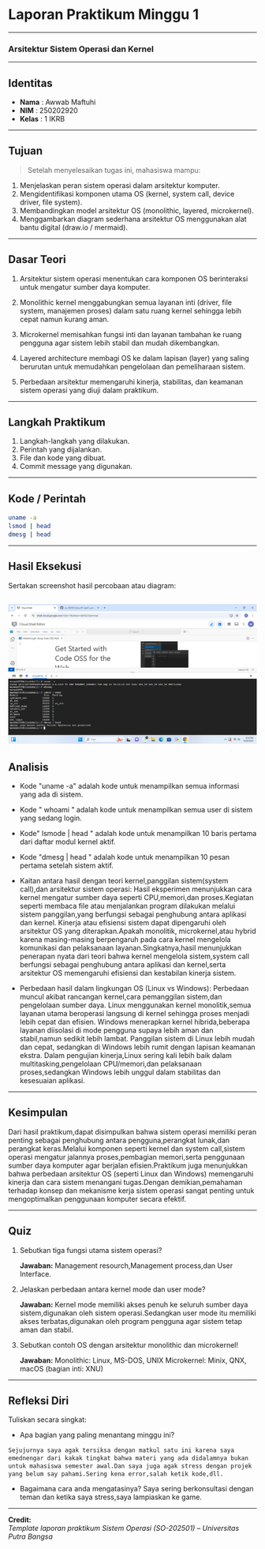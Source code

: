 
# Laporan Praktikum Minggu 1

---

### Arsitektur Sistem Operasi dan Kernel

---

## Identitas
- **Nama**  : Awwab Maftuhi
- **NIM**   : 250202920  
- **Kelas** : 1 IKRB

---

## Tujuan
   >Setelah menyelesaikan tugas ini, mahasiswa mampu:
1. Menjelaskan peran sistem operasi dalam arsitektur komputer.
2. Mengidentifikasi komponen utama OS (kernel, system call, device driver, file system).
3. Membandingkan model arsitektur OS (monolithic, layered, microkernel).
4. Menggambarkan diagram sederhana arsitektur OS menggunakan alat bantu digital (draw.io / mermaid).

---

## Dasar Teori
1. Arsitektur sistem operasi menentukan cara komponen OS berinteraksi untuk mengatur sumber daya komputer.

2. Monolithic kernel menggabungkan semua layanan inti (driver, file system, manajemen proses) dalam satu ruang kernel sehingga lebih cepat namun kurang aman.

3. Microkernel memisahkan fungsi inti dan layanan tambahan ke ruang pengguna agar sistem lebih stabil dan mudah dikembangkan.

4. Layered architecture membagi OS ke dalam lapisan (layer) yang saling berurutan untuk memudahkan pengelolaan dan pemeliharaan sistem.

5. Perbedaan arsitektur memengaruhi kinerja, stabilitas, dan keamanan sistem operasi yang diuji dalam praktikum.

---

## Langkah Praktikum
1. Langkah-langkah yang dilakukan.  
2. Perintah yang dijalankan.  
3. File dan kode yang dibuat.  
4. Commit message yang digunakan.

---

## Kode / Perintah

```bash
uname -a
lsmod | head
dmesg | head
```

---

## Hasil Eksekusi
Sertakan screenshot hasil percobaan atau diagram:

![alt text](<screenshots/Screenshot (4).png>)
---

## Analisis
   - Kode "uname -a" adalah kode untuk menampilkan semua informasi yang ada di sistem.
   - Kode " whoami " adalah kode untuk menampilkan semua user  di sistem yang sedang login.
   - Kode" lsmode | head " adalah kode untuk menampilkan 10 baris pertama dari daftar modul kernel aktif.
   - Kode "dmesg | head " adalah kode untuk menampilkan 10 pesan pertama setelah sistem aktif. 

- Kaitan antara hasil dengan teori kernel,panggilan sistem(system call),dan arsitektur sistem operasi:
Hasil eksperimen menunjukkan cara kernel mengatur sumber daya seperti CPU,memori,dan proses.Kegiatan seperti membaca file atau menjalankan program dilakukan melalui sistem panggilan,yang berfungsi sebagai penghubung antara aplikasi dan kernel. Kinerja atau efisiensi sistem dapat dipengaruhi oleh arsitektur OS yang diterapkan.Apakah monolitik, microkernel,atau hybrid karena masing-masing berpengaruh pada cara kernel mengelola komunikasi dan pelaksanaan layanan.Singkatnya,hasil menunjukkan penerapan nyata dari teori bahwa kernel mengelola sistem,system call berfungsi sebagai penghubung antara aplikasi dan kernel,serta arsitektur OS memengaruhi efisiensi dan kestabilan kinerja sistem.

- Perbedaan hasil dalam lingkungan OS (Linux vs Windows):
Perbedaan muncul akibat rancangan kernel,cara pemanggilan sistem,dan pengelolaan sumber daya.
Linux menggunakan kernel monolitik,semua layanan utama beroperasi langsung di kernel sehingga proses menjadi lebih cepat dan efisien.
Windows menerapkan kernel hibrida,beberapa layanan diisolasi di mode pengguna supaya lebih aman dan stabil,namun sedikit lebih lambat.
Panggilan sistem di Linux lebih mudah dan cepat, sedangkan di Windows lebih rumit dengan lapisan keamanan ekstra.
Dalam pengujian kinerja,Linux sering kali lebih baik dalam multitasking,pengelolaan CPU/memori,dan pelaksanaan proses,sedangkan Windows lebih unggul dalam stabilitas dan kesesuaian aplikasi.
---

## Kesimpulan


Dari hasil praktikum,dapat disimpulkan bahwa sistem operasi memiliki peran penting sebagai penghubung antara pengguna,perangkat lunak,dan perangkat keras.Melalui komponen seperti kernel dan system call,sistem operasi mengatur jalannya proses,pembagian memori,serta penggunaan sumber daya komputer agar berjalan efisien.Praktikum juga menunjukkan bahwa perbedaan arsitektur OS (seperti Linux dan Windows) memengaruhi kinerja dan cara sistem menangani tugas.Dengan demikian,pemahaman terhadap konsep dan mekanisme kerja sistem operasi sangat penting untuk mengoptimalkan penggunaan komputer secara efektif.

---

## Quiz
1. Sebutkan tiga fungsi utama sistem operasi?

   **Jawaban:** Management resourch,Management process,dan User Interface. 
2. Jelaskan perbedaan antara kernel mode dan user mode?

   **Jawaban:** Kernel mode memiliki akses penuh ke seluruh sumber daya sistem,digunakan oleh sistem operasi.Sedangkan 
user mode itu memiliki akses terbatas,digunakan oleh program pengguna agar sistem tetap aman dan stabil.

3.  Sebutkan contoh OS dengan arsitektur monolithic dan microkernel!
 
      **Jawaban:** Monolithic: Linux, MS-DOS, UNIX
Microkernel: Minix, QNX, macOS (bagian inti: XNU)

---

## Refleksi Diri
Tuliskan secara singkat:
   - Apa bagian yang paling menantang minggu ini? 

    Sejujurnya saya agak tersiksa dengan matkul satu ini karena saya emednengar dari kakak tingkat bahwa materi yang ada didalamnya bukan untuk mahasiswa semester awal.Dan saya juga agak stress dengan projek yang belum say pahami.Sering kena error,salah ketik kode,dll.
- Bagaimana cara anda mengatasinya?
Saya sering berkonsultasi dengan teman dan ketika saya stress,saya lampiaskan ke game.


---

**Credit:**  
_Template laporan praktikum Sistem Operasi (SO-202501) – Universitas Putra Bangsa_
